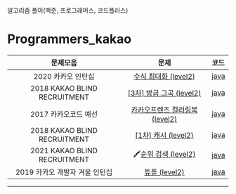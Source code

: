 알고리즘 풀이(백준, 프로그래머스, 코드플러스)

# Programmers_kakao

| 문제모음 | 문제 | 코드 |
|:---:|:---:|:---|
| 2020 카카오 인턴십 | [수식 최대화 (level2)](https://programmers.co.kr/learn/courses/30/lessons/67257) | [java](https://github.com/hyunwlee-dev/problem-solving/blob/master/programmers/kakao/Maximizingformulas.java) |
| 2018 KAKAO BLIND RECRUITMENT | [[3차] 방금 그곡 (level2)](https://programmers.co.kr/learn/courses/30/lessons/17683) | [java](https://github.com/hyunwlee-dev/problem-solving/blob/master/programmers/kakao/ThatSongJustNow.java) |
| 2017 카카오코드 예선 | [카카오프렌즈 컬러링북 (level2)](https://programmers.co.kr/learn/courses/30/lessons/1829) | [java](https://github.com/hyunwlee-dev/problem-solving/blob/master/programmers/kakao/ColoringBook.java) |
| 2018 KAKAO BLIND RECRUITMENT | [[1차] 캐시 (level2)](https://programmers.co.kr/learn/courses/30/lessons/17680) | [java](https://github.com/hyunwlee-dev/problem-solving/blob/master/programmers/kakao/Cache.java) |
| 2021 KAKAO BLIND RECRUITMENT | 🖍[순위 검색 (level2)](https://programmers.co.kr/learn/courses/30/lessons/72412) | [java](https://github.com/hyunwlee-dev/problem-solving/blob/master/programmers/kakao/RankingSearching.java) |
| 2019 카카오 개발자 겨울 인턴십 | [튜플 (level2)](https://programmers.co.kr/learn/courses/30/lessons/64065) | [java](https://github.com/hyunwlee-dev/problem-solving/blob/master/programmers/kakao/Tuple.java) |
---